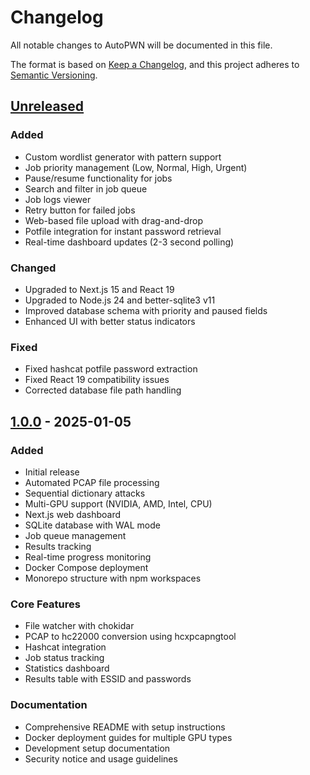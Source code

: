 # Changelog

All notable changes to AutoPWN will be documented in this file.

The format is based on [Keep a Changelog](https://keepachangelog.com/en/1.0.0/),
and this project adheres to [Semantic Versioning](https://semver.org/spec/v2.0.0.html).

## [Unreleased]

### Added
- Custom wordlist generator with pattern support
- Job priority management (Low, Normal, High, Urgent)
- Pause/resume functionality for jobs
- Search and filter in job queue
- Job logs viewer
- Retry button for failed jobs
- Web-based file upload with drag-and-drop
- Potfile integration for instant password retrieval
- Real-time dashboard updates (2-3 second polling)

### Changed
- Upgraded to Next.js 15 and React 19
- Upgraded to Node.js 24 and better-sqlite3 v11
- Improved database schema with priority and paused fields
- Enhanced UI with better status indicators

### Fixed
- Fixed hashcat potfile password extraction
- Fixed React 19 compatibility issues
- Corrected database file path handling

## [1.0.0] - 2025-01-05

### Added
- Initial release
- Automated PCAP file processing
- Sequential dictionary attacks
- Multi-GPU support (NVIDIA, AMD, Intel, CPU)
- Next.js web dashboard
- SQLite database with WAL mode
- Job queue management
- Results tracking
- Real-time progress monitoring
- Docker Compose deployment
- Monorepo structure with npm workspaces

### Core Features
- File watcher with chokidar
- PCAP to hc22000 conversion using hcxpcapngtool
- Hashcat integration
- Job status tracking
- Statistics dashboard
- Results table with ESSID and passwords

### Documentation
- Comprehensive README with setup instructions
- Docker deployment guides for multiple GPU types
- Development setup documentation
- Security notice and usage guidelines

[Unreleased]: https://github.com/DoomedRamen/autopwn/compare/v1.0.0...HEAD
[1.0.0]: https://github.com/DoomedRamen/autopwn/releases/tag/v1.0.0
